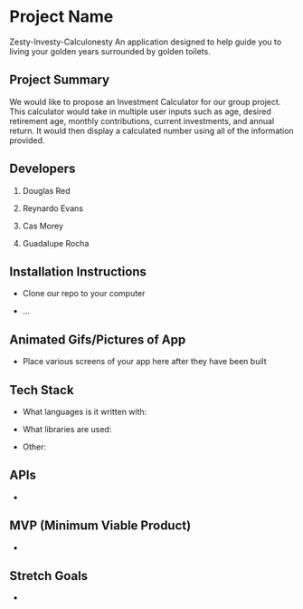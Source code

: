 # Project Name
Zesty-Investy-Calculonesty
An application designed to help guide you to living your golden years surrounded by golden toilets.

## Project Summary

We would like to propose an Investment Calculator for our group project. This calculator would take in multiple user inputs such as age, desired retirement age, monthly contributions, current investments, and annual return. It would then display a calculated number using all of the information provided.

## Developers

1. Douglas Red

2. Reynardo Evans

3. Cas Morey

4. Guadalupe Rocha

## Installation Instructions

- Clone our repo to your computer

- ...


## Animated Gifs/Pictures of App

- Place various screens of your app here after they have been built

## Tech Stack

- What languages is it written with: 

- What libraries are used: 

- Other: 


## APIs

-

## MVP (Minimum Viable Product)

-


## Stretch Goals

-
